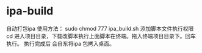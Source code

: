 ipa-build
=========

自动打包ipa
使用方法：
sudo   chmod 777 ipa_build.sh 添加脚本文件执行权限
cd 进入项目目录，下载改脚本执行上面脚本在终端。拖入终端项目目录下。回车执行。
执行完成后 会自东将ipa 包拷入桌面。
